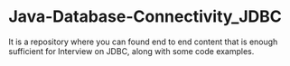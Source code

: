 # Java-Database-Connectivity_JDBC
It is a repository where you can found end to end content that is enough sufficient for Interview on JDBC, along with some code examples.
